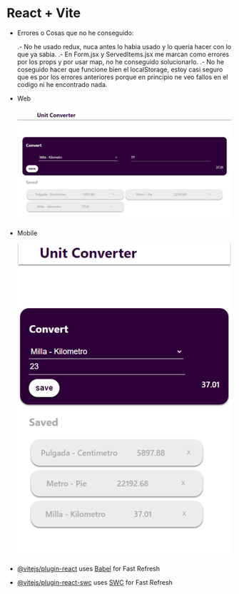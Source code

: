 # React + Vite

- Errores o Cosas que no he conseguido:

  .- No he usado redux, nuca antes lo habia usado y lo queria hacer con lo que ya sabia.
  .- En Form.jsx y ServedItems.jsx me marcan como errores por los props y por usar map, no he conseguido solucionarlo.
  .- No he coseguido hacer que funcione bien el localStorage, estoy casi seguro que es por los errores anteriores porque en principio ne veo fallos en el codigo ni he encontrado nada.

- Web

  ![IMG WEB](./public/img-web.png)

- Mobile

  ![IMG MOBILE](./public/img-mobile.png)

- [@vitejs/plugin-react](https://github.com/vitejs/vite-plugin-react/blob/main/packages/plugin-react/README.md) uses [Babel](https://babeljs.io/) for Fast Refresh
- [@vitejs/plugin-react-swc](https://github.com/vitejs/vite-plugin-react-swc) uses [SWC](https://swc.rs/) for Fast Refresh
